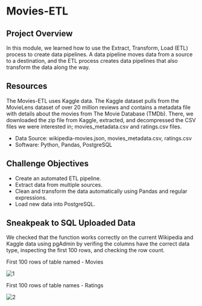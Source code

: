 # Movies-ETL

## Project Overview

In this module, we learned how to use the Extract, Transform, Load (ETL) process to create data pipelines. A data pipeline moves data from a source to a destination, and the ETL process creates data pipelines that also transform the data along the way. 

## Resources

The Movies-ETL uses Kaggle data. The Kaggle dataset pulls from the MovieLens dataset of over 20 million reviews and contains a metadata file with details about the movies from The Movie Database (TMDb). There, we downloaded the zip file from Kaggle, extracted, and decompressed the CSV files we were interested in; movies_metadata.csv and ratings.csv files.

* Data Source: wikipedia-movies.json, movies_metadata.csv, ratings.csv
* Software: Python, Pandas, PostgreSQL

## Challenge Objectives

* Create an automated ETL pipeline.
* Extract data from multiple sources.
* Clean and transform the data automatically using Pandas and regular expressions.
* Load new data into PostgreSQL.

## Sneakpeak to SQL Uploaded Data

We checked that the function works correctly on the current Wikipedia and Kaggle data using pgAdmin by verifing the columns have the correct data type, inspecting the first 100 rows, and checking the row count.

First 100 rows of table named - Movies

![1](https://user-images.githubusercontent.com/73450637/102001607-fe6f6500-3cc1-11eb-82a6-e9e90c6efe2f.png)

First 100 rows of table names - Ratings

![2](https://user-images.githubusercontent.com/73450637/102001611-10e99e80-3cc2-11eb-84ed-8bc2f312420a.png)


